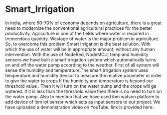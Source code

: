 # Smart_Irrigation
In India, where 60-70% of economy depends on agriculture, there is a great need to modernize the conventional agricultural practices for the better productivity. 
Agriculture is one of the fields where water is required in tremendous quantity. Wastage of water is the major problem in agriculture. 
So, to overcome this problem Smart Irrigation is the best solution. With which the use of water will be in appropriate amount, without any human intervention. 
With the use of NodeRed, NodeMCU, temp and humidity sensors we have built a smart irrigation system which automatically turns on and off the water pump according to the weather.
First of all system will sense the humidity and temperature.The smart irrigation system uses temperature and humidity Sensor to measure the relative parameter in order to 
give the water to crops If the humidity and temperature is beyond our threshold value . Then it will turn on the water pump and the crops will ge watered. 
If it is less than the threshold value then there is no need to turn on the water pump.
Also to mention that we have used ibm watson platform to add device of ibm iot sensor which acts as input sensors to our project.
We have uploaded a demonstration video on YouTube, link is provided here: 
